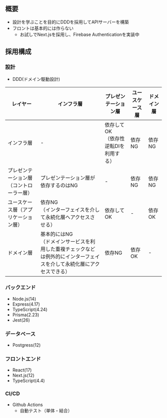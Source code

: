## 概要
- 設計を学ぶことを目的にDDDを採用してAPIサーバーを構築
- フロントは基本的には作らない
  - お試しでNext.jsを採用し、Firebase Authenticationを実装中

## 採用構成
### 設計
- DDD(ドメイン駆動設計)

| レイヤー                                 | インフラ層                                                                                                                | プレゼンテーション層                     | ユースケース層 | ドメイン層 | 
| ---------------------------------------- | ------------------------------------------------------------------------------------------------------------------------- | ---------------------------------------- | -------------- | ---------- | 
| インフラ層                               | -                                                                                                                         | 依存してOK<br>（依存性逆転DIを利用する） | 依存NG         | 依存NG     | 
| プレゼンテーション層（コントローラー層） | プレゼンテーション層が依存するのはNG                                                                                      | -                                        | 依存NG         | 依存NG     | 
| ユースケース層（アプリケーション層）     | 依存NG<br>（インターフェイスを介して永続化層へアクセスさせる）                                                            | 依存してOK                               | -              | 依存OK     | 
| ドメイン層                               | 基本的にはNG<br>（ドメインサービスを利用した重複チェックなどは例外的にインターフェイスを介して永続化層にアクセスできる） | 依存NG                                   | 依存OK         | -          | 

### バックエンド
- Node.js(14)
- Express(4.17)
- TypeScript(4.24)
- Prisma(2.23)
- Jest(26)

### データベース
- Postgress(12)

### フロントエンド
- React(17)
- Next.js(12)
- TypeScript(4.4)

### CI/CD
- Github Actions
  - 自動テスト（単体・結合）
